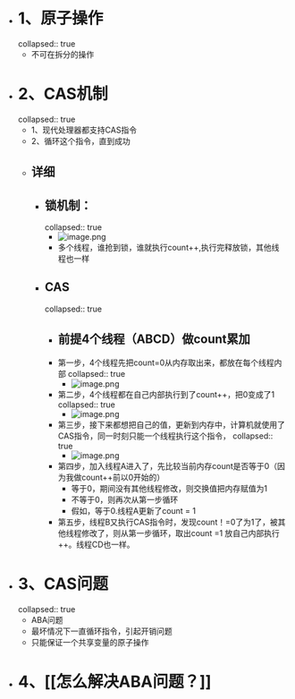 - # 1、原子操作
  collapsed:: true
	- 不可在拆分的操作
- # 2、CAS机制
  collapsed:: true
	- 1、现代处理器都支持CAS指令
	- 2、循环这个指令，直到成功
	- ## 详细
		- ## 锁机制：
		  collapsed:: true
			- ![image.png](../assets/image_1690096311325_0.png)
			- 多个线程，谁抢到锁，谁就执行count++,执行完释放锁，其他线程也一样
		- ## CAS
		  collapsed:: true
			- ## 前提4个线程（ABCD）做count累加
			- 第一步，4个线程先把count=0从内存取出来，都放在每个线程内部
			  collapsed:: true
				- ![image.png](../assets/image_1690096407581_0.png)
			- 第二步，4个线程都在自己内部执行到了count++，把0变成了1
			  collapsed:: true
				- ![image.png](../assets/image_1690096587018_0.png)
			- 第三步，接下来都想把自己的值，更新到内存中，计算机就使用了CAS指令，同一时刻只能一个线程执行这个指令，
			  collapsed:: true
				- ![image.png](../assets/image_1690096688451_0.png)
			- 第四步，加入线程A进入了，先比较当前内存count是否等于0（因为我做count++前以0开始的）
				- 等于0，期间没有其他线程修改，则交换值把内存赋值为1
				- 不等于0，则再次从第一步循环
				- 假如，等于0.线程A更新了count = 1
			- 第五步，线程B又执行CAS指令时，发现count！=0了为1了，被其他线程修改了，则从第一步循环，取出count =1 放自己内部执行++。线程CD也一样。
- # 3、CAS问题
  collapsed:: true
	- ABA问题
	- 最坏情况下一直循环指令，引起开销问题
	- 只能保证一个共享变量的原子操作
- # 4、[[怎么解决ABA问题？]]